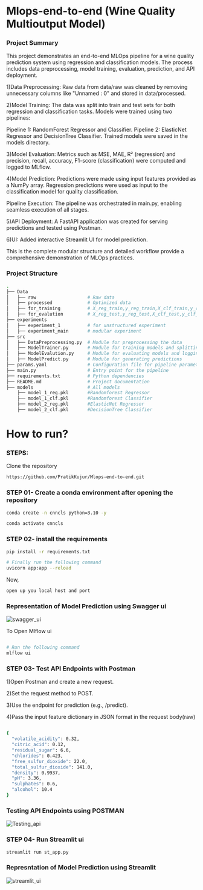 # Mlops-end-to-end (Wine Quality Multioutput Model)
### Project Summary
This project demonstrates an end-to-end MLOps pipeline for a wine quality prediction system using regression and classification models. The process includes data preprocessing, model training, evaluation, prediction, and API deployment.

1)Data Preprocessing: Raw data from data/raw was cleaned by removing unnecessary columns like "Unnamed : 0" and stored in data/processed.

2)Model Training: The data was split into train and test sets for both regression and classification tasks. Models were trained using two pipelines:

Pipeline 1: RandomForest Regressor and Classifier.
Pipeline 2: ElasticNet Regressor and DecisionTree Classifier.
Trained models were saved in the models directory.

3)Model Evaluation: Metrics such as MSE, MAE, R² (regression) and precision, recall, accuracy, F1-score (classification) were computed and logged to MLflow.

4)Model Prediction: Predictions were made using input features provided as a NumPy array. Regression predictions were used as input to the classification model for quality classification.

Pipeline Execution: The pipeline was orchestrated in main.py, enabling seamless execution of all stages.

5)API Deployment: A FastAPI application was created for serving predictions and tested using Postman.

6)UI: Added interactive Streamlit UI for model prediction. 

This is the complete modular structure and detailed workflow provide a comprehensive demonstration of MLOps practices.

### Project Structure
```bash
.
├── Data
│   ├── raw                   # Raw data
│   ├── processed             # Optimized data
│   ├── for_training          # X_reg_train,y_reg_train,X_clf_train,y_clf_train
│   ├── for_evalution         # X_reg_test,y_reg_test,X_clf_test,y_clf_test
├── experiments
│   ├── experiment_1          # for unstructured experiment 
│   ├── experiment_main       # modular experiment
├── src
│   ├── DataPreprocessing.py  # Module for preprocessing the data
│   ├── ModelTrainer.py       # Module for training models and splitting data
│   ├── ModelEvalution.py     # Module for evaluating models and logging with MLflow
│   ├── ModelPredict.py       # Module for generating predictions
├── params.yaml               # Configuration file for pipeline parameters
├── main.py                   # Entry point for the pipeline
├── requirements.txt          # Python dependencies
├── README.md                 # Project documentation
├── models                    # All models
    ├── model_1_reg.pkl       #Randomforest Regressor
    ├── model_1_clf.pkl       #Randomforest Classifier
    ├── model_2_reg.pkl       #ElasticNet Regressor
    ├── model_2_clf.pkl       #DecisionTree Classifier
```

# How to run?
### STEPS:


Clone the repository

```bash
https://github.com/PratikKujur/Mlops-end-to-end.git
```
### STEP 01- Create a conda environment after opening the repository

```bash
conda create -n cnncls python=3.10 -y
```

```bash
conda activate cnncls
```


### STEP 02- install the requirements
```bash
pip install -r requirements.txt
```

```bash
# Finally run the following command
uvicorn app:app --reload

```

Now,
```bash
open up you local host and port
```
### Representation of Model Prediction using Swagger ui 
![swagger_ui](https://github.com/user-attachments/assets/6ac236a6-4155-46a4-893f-b595a708e89a)

To Open Mlflow ui
```bash

# Run the following command
mlflow ui 
```
### STEP 03- Test API Endpoints with Postman
1)Open Postman and create a new request.

2)Set the request method to POST.

3)Use the endpoint for prediction (e.g., /predict).

4)Pass the input feature dictionary in JSON format in the request body(raw)
```bash

{
  "volatile_acidity": 0.32,
  "citric_acid": 0.12,
  "residual_sugar": 6.6,
  "chlorides": 0.423,
  "free_sulfur_dioxide": 22.0,
  "total_sulfur_dioxide": 141.0,
  "density": 0.9937,
  "pH": 3.36,
  "sulphates": 0.6,
  "alcohol": 10.4
}
```


### Testing API Endpoints using POSTMAN
![Testing_api](https://github.com/user-attachments/assets/bdbc0f0e-8b2d-4050-b7e7-9e6eef866ee9)

### STEP 04- Run Streamlit ui
```bash
streamlit run st_app.py
```
### Represntation of Model Prediction using Streamlit
![streamlit_ui](https://github.com/user-attachments/assets/1183cc5b-50bc-48e9-b5dd-548c45b2f431)


